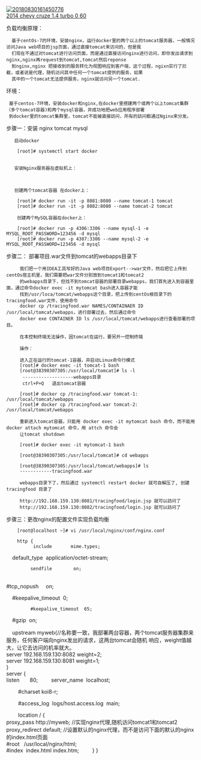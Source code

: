 
<a href="https://ibb.co/VCJPCPg"><img src="https://i.ibb.co/mybMyM9/20180830161450776.png" alt="20180830161450776" border="0"></a><br /><a target='_blank' href='https://statewideinventory.org/chevrolet-0-60-times'>2014 chevy cruze 1.4 turbo 0 60</a><br />

负载均衡原理：

      基于centOs-7的环境，安装nginx，运行docker里的两个以上的tomcat服务器，一般情况访问Java web项目的jsp页面，通过直接tomcat来访问的，但是我
      们现在不通过对tomcat进行访问页面，而是通过直接访问nginx进行访问，即你发出请求到nginx,nginx再request到tomcat,tomcat然后reponse
      到nginx,nginx 把接收到的服务转化为视图响应到客户端，这个过程，ngixn实行了拦截，或者说是代理，随机访问其中任何一个tomcat提供的服务，如果
      其中的一个tomcat无法提供服务，nginx就访问另一个tomcat.


环境：

     基于centos-7环境，安装docker和nginx,在docker里搭建两个或两个以上tomcat集群（多个tomcat容器)和两个mysql容器，并成功地把web应用程序部署
     到docker里的tomcat集群里，tomcat不能被直接訪问，所有的訪问都通过Nginx来分发。

步骤一：安装 nginx tomcat mysql 

       启动docker
       
        [root]# systemctl start docker
       
       
       安装Nginx服务器在虚拟机上：
       
       
       
       创建两个tomcat容器 在docker上：
    
        [root]# docker run -it -p 8081:8080 --name tomcat-1 tomcat
        [root]# docker run -it -p 8082:8080 --name tomcat-2 tomcat
        
        创建两个MySQL容器在docker上：
        
        [root]# docker run -p 4306:3306 --name mysql-1 -e MYSQL_ROOT_PASSWORD=123456 -d mysql
        [root]# docker run -p 4307:3306 --name mysql-2 -e MYSQL_ROOT_PASSWORD=123456 -d mysql

步骤二：  部署项目.war文件到tomcat的webapps目录下
        
         我们把一个用IDEA工具写好的Java web项目Export-->war文件，然后把它上传到centOs宿主机里，我们需要把war文件分别放到tomcat1和tomcat2
         的webapps目录下，但找不到tomcat容器的部署目录webapps，我们首先进入到容器里面，通过命令docker exec -it mytomcat bash进入容器才能
         找到/usr/loca/tomcat/webapps这个目录，把上传到centOs根目录下的tracingfood.war文件，使用命令
         docker cp /tracingfood.war NAMES/CONTAINAER ID /usr/local/tomcat/webapps，进行部署过去，然后通过命令
         docker exe CONTAINER ID ls /usr/local/tomcat/webapps进行查看部署的项目。

         在本控制终端无法操作，因tomcat在运行，要另开一控制终端
 
         操作：
 
         进入正在运行的tomcat-1容器，并启动Linux命令行模式
         [root]# docker exec -it tomcat-1 bash
         [root@38390307305:/usr/local/tomcat]# ls -l
          -------------------webapps目录
          ctrl+P+Q   退出tomcat容器
          
         [root]# docker cp /tracingfood.war tomcat-1: /usr/local/tomcat/webapps
         [root]# docker cp /tracingfood.war tomcat-2: /usr/local/tomcat/webapps
         
         重新进入tomcat容器，只能用 docker exec -it mytomcat bash 命令，而不能用 docker attach mytomcat 命令，用 attch 命令会
         让tomcat shutdown
 
         [root]# docker exec -it mytomcat-1 bash
 
         [root@38390307305:/usr/local/tomcat]# cd webapps
 
         [root@38390307305:/usr/local/tomcat/webapps]# ls 
         ------------tracingfood.war
 
         webapps目录下了，然后通过 systemctl restart docker 就可自解压了, 创建tracingfood 目录了
 
         http://192.168.159.130:8081/tracingfood/login.jsp 就可以訪问了
         http://192.168.159.130:8082/tracingfood/login.jsp 就可以訪问了
         
 步骤三：更改nginx的配置文件实现负载均衡     
 
        [root@localhost ~]# vi /usr/local/nginx/conf/nginx.conf
        
        http {
              include       mime.types;
              
              default_type  application/octet-stream;

             sendfile        on;
             
             #tcp_nopush     on;

             #keepalive_timeout  0;
             
             #keepalive_timeout  65;

             #gzip  on;

             upstream myweb{//名称要一致，我部署两台容器，两个tomcat服务器集群来服务，任何客户端向nginx发出的请求，这两台tomcat会随机
                              响应，weight值越大，让它去访问的机率就大。
             
             server 192.168.159.130:8082 weight=2;
             
             server 192.168.159.130:8081 weight=1;
           
           }
        
        server {
               
               listen       80;
        
               server_name  localhost;

               #charset koi8-r;

               #access_log  logs/host.access.log  main;

              location / {
                         
                         proxy_pass http://myweb;        //实现nginx代理,随机访问tomcat1和tomcat2
                         
                         proxy_redirect default;         //设置默认的nginx代理，而不是访问下面的默认的nginx的index.html页面
                         
                         #root   /usr/local/nginx/html;
                         
                         #index  index.html index.htm;
                         }
              }
 
 
 
 
 
 
 
 
